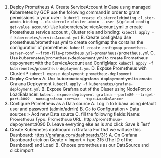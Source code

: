 1. Deploy Prometheus
   A. Create ServiceAccount
      In Case using managed Kubernetes by GCP use the following command in order to grant permissions to your user:
      ` kubectl create clusterrolebinding cluster-admin-binding --clusterrole cluster-admin --user $(gcloud config get-value account)`
      Use kubernetes/serviceAccount.yml to create Prometheus service account , Cluster role and binding:
      ` kubectl apply -f kuberenetes/serviceAccount.yml `
   B. Create configMap
      Use prometheus/prometheus.yml to create configmap the contains the configuration of prometheus:
      ` kubectl create configmap prometheus-server-conf --from-file=prometheus.yml=prometheus/prometheus.yml `
   C. Use kuberenetes/prometheus-deployment.yml to create Prometheus deployment with the ServiceAccount and ConfigMap:
      ` kubectl apply -f kuberenetes/prometheus-deployment.yml ` 
   D. Expose Prometheus with ClusterIP
      ` kubectl expose deployment prometheus-deployment `
2. Deploy Grafana
   A. Use kuberenetes/grafana-deployment.yml to create Grafana Deployment 
      ` kubectl apply -f kuberenetes/grafana-deployment.yml ` 
   B. Expose Grafana out of the Cluser using NodePort or LoadBalancer:
      ` kubectl expose deployment grafana --port=80 --target-port=3000 --name=grafana-service --type=LoadBalancer `
3. Configure Prometheus as a Data source 
   A. Log in to kibana using default user and password (admin/admin)
   B. Go to Configuration > Data sources > Add new Data source
   C. fill the following fields:
      Name: Prometheus
      Type: Prometheus
      URL:  http://prometheus-deployment:9090
   D. Leave everyting else as is and click 'Save & Test'
4. Create Kubernetes dashboard in Grafana
   For that we will use this Dashboard: https://grafana.com/dashboards/315
   A. On Grafana Dashboard click on Create > Import > type 315 (The ID of the Dashboard) and Load.
   B. Choose prometheus as our DataSource and click import 
